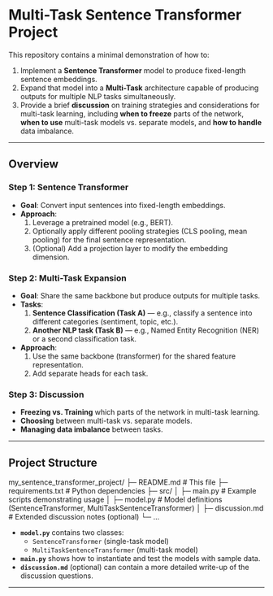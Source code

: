 # Multi-Task Sentence Transformer Project

This repository contains a minimal demonstration of how to:
1. Implement a **Sentence Transformer** model to produce fixed-length sentence embeddings.
2. Expand that model into a **Multi-Task** architecture capable of producing outputs for multiple NLP tasks simultaneously.
3. Provide a brief **discussion** on training strategies and considerations for multi-task learning, including **when to freeze** parts of the network, **when to use** multi-task models vs. separate models, and **how to handle** data imbalance.

---

## Overview

### Step 1: Sentence Transformer

- **Goal**: Convert input sentences into fixed-length embeddings.
- **Approach**: 
  1. Leverage a pretrained model (e.g., BERT).
  2. Optionally apply different pooling strategies (CLS pooling, mean pooling) for the final sentence representation.
  3. (Optional) Add a projection layer to modify the embedding dimension.

### Step 2: Multi-Task Expansion

- **Goal**: Share the same backbone but produce outputs for multiple tasks.
- **Tasks**:
  1. **Sentence Classification (Task A)** — e.g., classify a sentence into different categories (sentiment, topic, etc.).
  2. **Another NLP task (Task B)** — e.g., Named Entity Recognition (NER) or a second classification task.
- **Approach**:
  1. Use the same backbone (transformer) for the shared feature representation.
  2. Add separate heads for each task.

### Step 3: Discussion

- **Freezing vs. Training** which parts of the network in multi-task learning.
- **Choosing** between multi-task vs. separate models.
- **Managing data imbalance** between tasks.

---

## Project Structure
my_sentence_transformer_project/ ├─ README.md # This file ├─ requirements.txt # Python dependencies ├─ src/ │ ├─ main.py # Example scripts demonstrating usage │ ├─ model.py # Model definitions (SentenceTransformer, MultiTaskSentenceTransformer) │ ├─ discussion.md # Extended discussion notes (optional) └─ ...


- **`model.py`** contains two classes:
  - `SentenceTransformer` (single-task model)
  - `MultiTaskSentenceTransformer` (multi-task model)
- **`main.py`** shows how to instantiate and test the models with sample data.
- **`discussion.md`** (optional) can contain a more detailed write-up of the discussion questions.

---


